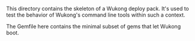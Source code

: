 This directory contains the skeleton of a Wukong deploy pack.  It's
used to test the behavior of Wukong's command line tools within such a
context.

The Gemfile here contains the minimal subset of gems that let Wukong
boot.